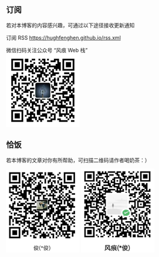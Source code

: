 ## 订阅

若对本博客的内容感兴趣，可通过以下途径接收更新通知

订阅 RSS <https://hughfenghen.github.io/rss.xml>

微信扫码关注公众号 “风痕 Web 栈”  
<img src="./qrcode.png" width="200">

## 恰饭

若本博客的文章对你有所帮助，可扫描二维码请作者喝奶茶：）

<img src="./_posts/assets/alipay-qcode.png" width="200" alt="支付宝" />
<img src="./_posts/assets/wechatpay-qcode.png" width="200" alt="微信" />
